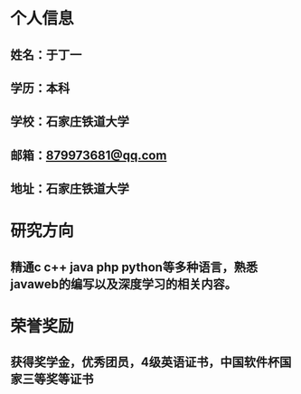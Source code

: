 # 个人信息
## 姓名：于丁一
## 学历：本科
## 学校：石家庄铁道大学
## 邮箱：879973681@qq.com
## 地址：石家庄铁道大学
# 研究方向
## 精通c c++ java php python等多种语言，熟悉javaweb的编写以及深度学习的相关内容。
# 荣誉奖励
## 获得奖学金，优秀团员，4级英语证书，中国软件杯国家三等奖等证书
